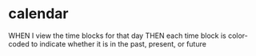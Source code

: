 # calendar
<!-- GIVEN I am using a daily planner to create a schedule -->
<!-- WHEN I open the planner
THEN the current day is displayed at the top of the calendar -->
<!-- WHEN I scroll down
THEN I am presented with time blocks for standard business hours -->
WHEN I view the time blocks for that day
THEN each time block is color-coded to indicate whether it is in the past, present, or future
<!-- WHEN I click into a time block
THEN I can enter an event -->
<!-- WHEN I click the save button for that time block
THEN the text for that event is saved in local storage
WHEN I refresh the page
THEN the saved events persist -->